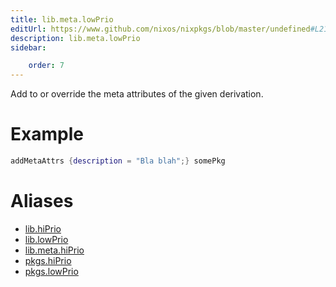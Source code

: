 ```yaml
---
title: lib.meta.lowPrio
editUrl: https://www.github.com/nixos/nixpkgs/blob/master/undefined#L21C28
description: lib.meta.lowPrio
sidebar:

    order: 7
---
```


Add to or override the meta attributes of the given
derivation.

# Example

```nix
addMetaAttrs {description = "Bla blah";} somePkg
```


# Aliases

- [lib.hiPrio](/nix-doc-comments/reference/lib/lib-hiprio)
- [lib.lowPrio](/nix-doc-comments/reference/lib/lib-lowprio)
- [lib.meta.hiPrio](/nix-doc-comments/reference/lib/meta/lib-meta-hiprio)
- [pkgs.hiPrio](/nix-doc-comments/reference/pkgs/pkgs-hiprio)
- [pkgs.lowPrio](/nix-doc-comments/reference/pkgs/pkgs-lowprio)


